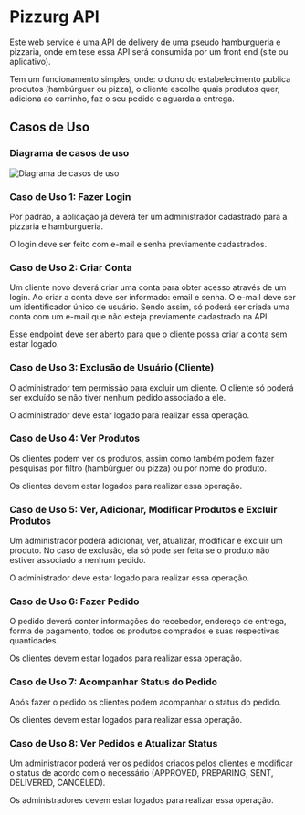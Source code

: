 
# Pizzurg API

Este web service é uma API de delivery de uma pseudo hamburgueria e pizzaria, onde em tese essa API será consumida por um front end (site ou aplicativo).

Tem um funcionamento simples, onde: o dono do estabelecimento publica produtos (hambúrguer ou pizza), o cliente escolhe quais produtos quer, adiciona ao carrinho, faz o seu pedido e aguarda a entrega.


## Casos de Uso
### Diagrama de casos de uso

![Diagrama de casos de uso](https://drive.google.com/uc?id=1vEGRjNKUzuxeOZ2TAk4PJxvagUkda3Nn)



### Caso de Uso 1: Fazer Login
Por padrão, a aplicação já deverá ter um administrador cadastrado para a pizzaria e hamburgueria.

O login deve ser feito com e-mail e senha previamente cadastrados.

### Caso de Uso 2: Criar Conta
Um cliente novo deverá criar uma conta para obter acesso através de um login. Ao criar a conta deve ser informado: email e senha. O e-mail deve ser um identificador único de usuário. Sendo assim, só poderá ser criada uma conta com um e-mail que não esteja previamente cadastrado na API.

Esse endpoint deve ser aberto para que o cliente possa criar a conta sem estar logado.

### Caso de Uso 3: Exclusão de Usuário (Cliente)
O administrador tem permissão para excluir um cliente. O cliente só poderá ser excluído se não tiver nenhum pedido associado a ele.

O administrador deve estar logado para realizar essa operação.

### Caso de Uso 4: Ver Produtos
Os clientes podem ver os produtos, assim como também podem fazer pesquisas por filtro (hambúrguer ou pizza) ou por nome do produto.

Os clientes devem estar logados para realizar essa operação.

### Caso de Uso 5: Ver, Adicionar, Modificar Produtos e Excluir Produtos
Um administrador poderá adicionar, ver, atualizar, modificar e excluir um produto. No caso de exclusão, ela só pode ser feita se o produto não estiver associado a nenhum pedido.

O administrador deve estar logado para realizar essa operação.

### Caso de Uso 6: Fazer Pedido
O pedido deverá conter informações do recebedor, endereço de entrega, forma de pagamento, todos os produtos comprados e suas respectivas quantidades.

Os clientes devem estar logados para realizar essa operação.

### Caso de Uso 7: Acompanhar Status do Pedido
Após fazer o pedido os clientes podem acompanhar o status do pedido.

Os clientes devem estar logados para realizar essa operação.

### Caso de Uso 8: Ver Pedidos e Atualizar Status
Um administrador poderá ver os pedidos criados pelos clientes e modificar o status de acordo com o necessário (APPROVED, PREPARING, SENT, DELIVERED, CANCELED).

Os administradores devem estar logados para realizar essa operação.
